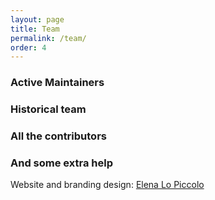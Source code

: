 ```yaml
---
layout: page
title: Team
permalink: /team/
order: 4
---
```


<div id="loader">
  <div class="lds-ring"><div></div><div></div><div></div><div></div></div>
</div>

<div id="team-content" class="hidden">
  <h3 class="text-center">Active Maintainers</h3>
  <div id="active-maintainers-list"></div>

  <h3 class="text-center">Historical team</h3>
  <div id="historical-team-list"></div>

  <h3 class="text-center">All the contributors</h3>
  <div id="contributors-list"></div>

  <h3 class="text-center">And some extra help</h3>
  <p class="text-center">Website and branding design: <a href="https://elelopic.design" target="_blank">Elena Lo Piccolo</a></p>
</div>

<script src="{{ site.baseurl }}/assets/js/team.js"></script>
